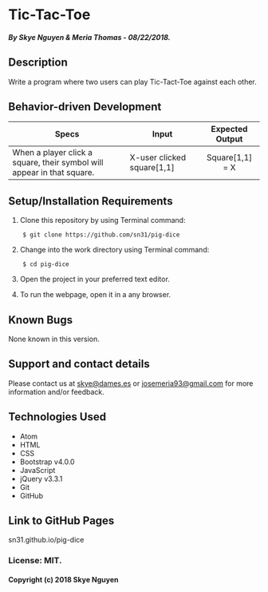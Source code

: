 # Tic-Tac-Toe

##### By Skye Nguyen & Meria Thomas - 08/22/2018.

## Description

Write a program where two users can play Tic-Tact-Toe against each other.

## Behavior-driven Development

| Specs    |  Input | Expected Output    
| ------------- |------------- |:-------------:|
| When a player click a square, their symbol will appear in that square. | X-user clicked square[1,1]| Square[1,1] = X

## Setup/Installation Requirements

1. Clone this repository by using Terminal command:
```
    $ git clone https://github.com/sn31/pig-dice
```
2. Change into the work directory using Terminal command:
```
    $ cd pig-dice
```
3. Open the project in your preferred text editor.

4. To run the webpage, open it in a any browser.

## Known Bugs

None known in this version.

## Support and contact details

Please contact us at skye@dames.es or josemeria93@gmail.com for more information and/or feedback.

## Technologies Used

* Atom
* HTML
* CSS
* Bootstrap v4.0.0
* JavaScript
* jQuery v3.3.1    
* Git
* GitHub

## Link to GitHub Pages

sn31.github.io/pig-dice

### License: MIT.

#### Copyright (c) 2018 Skye Nguyen
